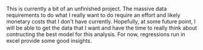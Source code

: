 This is currently a bit of an unfinished project. The massive data requirements to do what I really want to do require an effort and likely monetary costs that I don't have currently. Hopefully, at some future point, I will be able to get the data that I want and have the time to really think about contructing the best model for this analysis. For now, regressions run in excel provide some good insights. 
